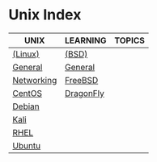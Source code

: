 # Unix Index

|UNIX|LEARNING|TOPICS|
|---|---|---|
|[(Linux)](linux-index)|[(BSD)](bsd-index)||
|[General](linux-general)|[General](unix/bsd/bsd-general) ||
|[Networking](linux-networking)|[FreeBSD](unix/bsd/bsd-freebsd)||
|[CentOS](linux-centos)|[DragonFly](unix/bsd/bsd-dragonfly)||
|[Debian](linux-debian)|||
|[Kali](linux-kali)|||
|[RHEL](linux-rhel)|||
|[Ubuntu](linux-ubuntu)|||
